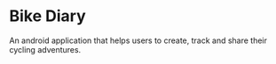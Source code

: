 # Bike Diary
An android application that helps users to create, track and share their cycling adventures.
